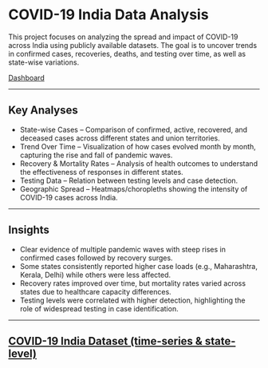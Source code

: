 # COVID-19 India Data Analysis

This project focuses on analyzing the spread and impact of COVID-19 across India using publicly available datasets. The goal is to uncover trends in confirmed cases, recoveries, deaths, and testing over time, as well as state-wise variations.

[Dashboard](https://public.tableau.com/views/COVID-19Dashboard_17525245953020/Dashboard1?:language=en-US&:sid=&:redirect=auth&:display_count=n&:origin=viz_share_link)

---
## Key Analyses
* State-wise Cases – Comparison of confirmed, active, recovered, and deceased cases across different states and union territories.
* Trend Over Time – Visualization of how cases evolved month by month, capturing the rise and fall of pandemic waves.
* Recovery & Mortality Rates – Analysis of health outcomes to understand the effectiveness of responses in different states.
* Testing Data – Relation between testing levels and case detection.
* Geographic Spread – Heatmaps/choropleths showing the intensity of COVID-19 cases across India.

---
## Insights

* Clear evidence of multiple pandemic waves with steep rises in confirmed cases followed by recovery surges.
* Some states consistently reported higher case loads (e.g., Maharashtra, Kerala, Delhi) while others were less affected.
* Recovery rates improved over time, but mortality rates varied across states due to healthcare capacity differences.
* Testing levels were correlated with higher detection, highlighting the role of widespread testing in case identification.

---
## [COVID-19 India Dataset (time-series & state-level)](https://www.kaggle.com/datasets/sudalairajkumar/covid19-in-india?select=covid_vaccine_statewise.csv)
